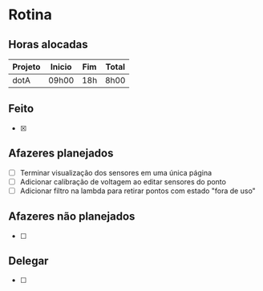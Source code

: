# Rotina

## Horas alocadas

Projeto | Inicio | Fim | Total
--------|-------|-------|------
dotA    | 09h00 | 18h | 8h00

## Feito

- [x] 

## Afazeres planejados

- [ ] Terminar visualização dos sensores em uma única página
- [ ] Adicionar calibração de voltagem ao editar sensores do ponto
- [ ] Adicionar filtro na lambda para retirar pontos com estado "fora de uso"

## Afazeres não planejados

- [ ] 

## Delegar

- [ ] 

<!--stackedit_data:
eyJoaXN0b3J5IjpbLTE0OTk0MjMzMTMsMTI5NDI2NDI2NCwtMT
M4OTkxMjA4NSwtMTM0MjIwNTA4OSwtODA1Mzg5MjE1LDExMDY3
OTY5MzEsNzgxMTQ5MzIsLTExNzAyMDg4MTMsLTE5ODg3NTk1MT
QsOTAzNzM3NTU4LC04MzE2NDAyNjEsMTk4OTg5NjIzNSwxNDQ5
MzU1NTAsLTE0OTEzNTM2NTAsNTE3MjQ3MDYyLC02NjgxNjI0Mj
IsLTU5MTQyNTk5OCwtNjI5ODcxMjIyLDE2MzYwMzU1NzgsLTE0
ODYyNzQzMDFdfQ==
-->